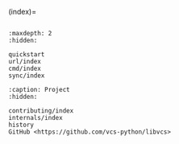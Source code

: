 (index)=

```{include} ../README.md

```

```{toctree}
:maxdepth: 2
:hidden:

quickstart
url/index
cmd/index
sync/index
```

```{toctree}
:caption: Project
:hidden:

contributing/index
internals/index
history
GitHub <https://github.com/vcs-python/libvcs>

```
